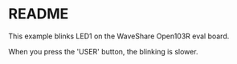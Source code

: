 # README

This example blinks LED1 on the WaveShare Open103R eval board.

When you press the 'USER' button, the blinking is slower.

